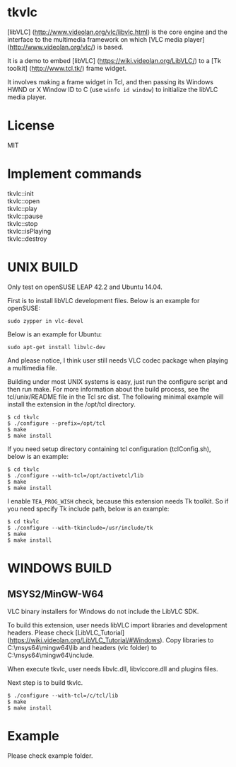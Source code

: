 tkvlc
=====

[libVLC] (http://www.videolan.org/vlc/libvlc.html) is the core engine
and the interface to the multimedia framework on which
[VLC media player] (http://www.videolan.org/vlc/) is based.

It is a demo to embed [libVLC] (https://wiki.videolan.org/LibVLC/)
to a [Tk toolkit] (http://www.tcl.tk/) frame widget.

It involves making a frame widget in Tcl, and then passing its Windows
HWND or X Window ID to C (use `winfo id window`) to initialize the
libVLC media player.


License
=====

MIT


Implement commands
=====

tkvlc::init  
tkvlc::open  
tkvlc::play  
tkvlc::pause  
tkvlc::stop  
tkvlc::isPlaying  
tkvlc::destroy


UNIX BUILD
=====

Only test on openSUSE LEAP 42.2 and Ubuntu 14.04.

First is to install libVLC development files. Below is an example for openSUSE:

    sudo zypper in vlc-devel

Below is an example for Ubuntu:

    sudo apt-get install libvlc-dev

And please notice, I think user still needs VLC codec package when playing a multimedia file.

Building under most UNIX systems is easy, just run the configure script
and then run make. For more information about the build process, see
the tcl/unix/README file in the Tcl src dist. The following minimal
example will install the extension in the /opt/tcl directory.

    $ cd tkvlc
    $ ./configure --prefix=/opt/tcl
    $ make
    $ make install

If you need setup directory containing tcl configuration (tclConfig.sh),
below is an example:

    $ cd tkvlc
    $ ./configure --with-tcl=/opt/activetcl/lib
    $ make
    $ make install

I enable `TEA_PROG_WISH` check, because this extension needs Tk toolkit.
So if you need specify Tk include path, below is an example:

    $ cd tkvlc
    $ ./configure --with-tkinclude=/usr/include/tk
    $ make
    $ make install

WINDOWS BUILD
=====

## MSYS2/MinGW-W64

VLC binary installers for Windows do not include the LibVLC SDK.

To build this extension, user needs libVLC import libraries and development headers.
Please check [LibVLC_Tutorial] (https://wiki.videolan.org/LibVLC_Tutorial/#Windows).
Copy libraries to C:\msys64\mingw64\lib and headers (vlc folder) to C:\msys64\mingw64\include.

When execute tkvlc, user needs libvlc.dll, libvlccore.dll and plugins files.

Next step is to build tkvlc.

    $ ./configure --with-tcl=/c/tcl/lib
    $ make
    $ make install

Example
=====

Please check example folder.

